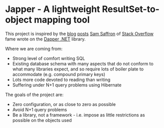 Japper - A lightweight ResultSet-to-object mapping tool
=======================================================

This project is inspired by the [blog](http://samsaffron.com/archive/2011/03/30/How+I+learned+to+stop+worrying+and+write+my+own+ORM) [posts](http://samsaffron.com/archive/2011/09/05/Digging+ourselves+out+of+the+mess+Linq-2-SQL+created) [Sam Saffron](http://samsaffron.com/) of [Stack Overflow](http://stackoverflow.com/) fame wrote on the [Dapper .NET](http://code.google.com/p/dapper-dot-net/) library.

Where we are coming from:

* Strong level of comfort writing SQL
* Existing database schema with many aspects that do not conform to what many libraries expect, and so require lots of boiler plate to accommodate (e.g. compound primary keys)
* Lots more code devoted to reading than writing
* Suffering under N+1 query problems using Hibernate

The goals of the project are:

* Zero configuration, or as close to zero as possible
* Avoid N+1 query problems
* Be a library, not a framework - i.e. impose as little restrictions as possible on the objects used



